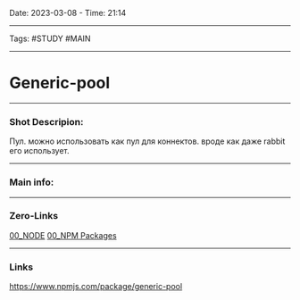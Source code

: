 Date: 2023-03-08 - Time: 21:14
___
Tags: #STUDY #MAIN 
___
# Generic-pool
___ 
### Shot Descripion:
Пул. можно использовать как пул для коннектов.  вроде как даже rabbit его использует.
___
### Main info:

___
### Zero-Links
[00_NODE](../__Z_CORE/00_NODE.md)
[00_NPM Packages](../__Z_CORE/00_NPM%20Packages.md)
___
### Links
https://www.npmjs.com/package/generic-pool